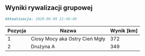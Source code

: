 ## Wyniki rywalizacji grupowej

```markdown
Aktualizacja: 2020-06-09 21:46:40
```

Pozycja | Nazwa | Wynik [km] |
------------ | -------------  | -------------
 1 |Ciosy Mocy aka Ostry Cień Mgły | 372 
 2 |Drużyna A | 349